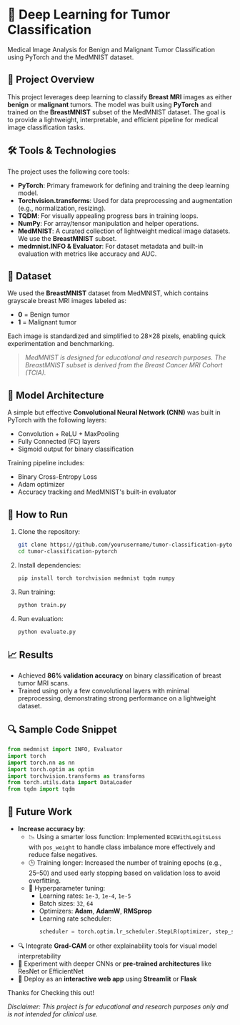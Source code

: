
# 🧠 Deep Learning for Tumor Classification

Medical Image Analysis for Benign and Malignant Tumor Classification using PyTorch and the MedMNIST dataset.

## 📌 Project Overview

This project leverages deep learning to classify **Breast MRI** images as either **benign** or **malignant** tumors. The model was built using **PyTorch** and trained on the **BreastMNIST** subset of the MedMNIST dataset. The goal is to provide a lightweight, interpretable, and efficient pipeline for medical image classification tasks.

## 🛠️ Tools & Technologies

The project uses the following core tools:

- **PyTorch**: Primary framework for defining and training the deep learning model.
- **Torchvision.transforms**: Used for data preprocessing and augmentation (e.g., normalization, resizing).
- **TQDM**: For visually appealing progress bars in training loops.
- **NumPy**: For array/tensor manipulation and helper operations.
- **MedMNIST**: A curated collection of lightweight medical image datasets. We use the **BreastMNIST** subset.
- **medmnist.INFO & Evaluator**: For dataset metadata and built-in evaluation with metrics like accuracy and AUC.

## 📂 Dataset

We used the **BreastMNIST** dataset from MedMNIST, which contains grayscale breast MRI images labeled as:
- **0** = Benign tumor
- **1** = Malignant tumor

Each image is standardized and simplified to 28×28 pixels, enabling quick experimentation and benchmarking.

> *MedMNIST is designed for educational and research purposes. The BreastMNIST subset is derived from the Breast Cancer MRI Cohort (TCIA).*

## 🧠 Model Architecture

A simple but effective **Convolutional Neural Network (CNN)** was built in PyTorch with the following layers:
- Convolution + ReLU + MaxPooling
- Fully Connected (FC) layers
- Sigmoid output for binary classification

Training pipeline includes:
- Binary Cross-Entropy Loss
- Adam optimizer
- Accuracy tracking and MedMNIST's built-in evaluator

## 🚀 How to Run

1. Clone the repository:
   ```bash
   git clone https://github.com/yourusername/tumor-classification-pytorch.git
   cd tumor-classification-pytorch

2. Install dependencies:

   ```bash
   pip install torch torchvision medmnist tqdm numpy
   ```

3. Run training:

   ```bash
   python train.py
   ```

4. Run evaluation:

   ```bash
   python evaluate.py
   ```

## 📈 Results

* Achieved **86% validation accuracy** on binary classification of breast tumor MRI scans.
* Trained using only a few convolutional layers with minimal preprocessing, demonstrating strong performance on a lightweight dataset.

## 🔍 Sample Code Snippet

```python
from medmnist import INFO, Evaluator
import torch
import torch.nn as nn
import torch.optim as optim
import torchvision.transforms as transforms
from torch.utils.data import DataLoader
from tqdm import tqdm
```

## 🧪 Future Work

- **Increase accuracy by**:
  - 📉 Using a smarter loss function: Implemented `BCEWithLogitsLoss` with `pos_weight` to handle class imbalance more effectively and reduce false negatives.
  - 🕒 Training longer: Increased the number of training epochs (e.g., 25–50) and used early stopping based on validation loss to avoid overfitting.
  - 🧪 Hyperparameter tuning:
    - Learning rates: `1e-3`, `1e-4`, `1e-5`
    - Batch sizes: `32`, `64`
    - Optimizers: **Adam**, **AdamW**, **RMSprop**
    - Learning rate scheduler:
      ```python
      scheduler = torch.optim.lr_scheduler.StepLR(optimizer, step_size=5, gamma=0.5)
      ```
- 🔍 Integrate **Grad-CAM** or other explainability tools for visual model interpretability
- 🧠 Experiment with deeper CNNs or **pre-trained architectures** like ResNet or EfficientNet
- 🚀 Deploy as an **interactive web app** using **Streamlit** or **Flask**

Thanks for Checking this out!

*Disclaimer: This project is for educational and research purposes only and is not intended for clinical use.*
